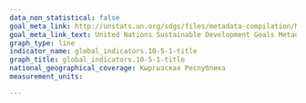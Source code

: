 ```yaml
---
data_non_statistical: false
goal_meta_link: http://unstats.un.org/sdgs/files/metadata-compilation/Metadata-Goal-10.pdf
goal_meta_link_text: United Nations Sustainable Development Goals Metadata (pdf 564kB)
graph_type: line
indicator_name: global_indicators.10-5-1-title
graph_title: global_indicators.10-5-1-title
national_geographical_coverage: Кыргызская Республика
measurement_units: 

---
```

